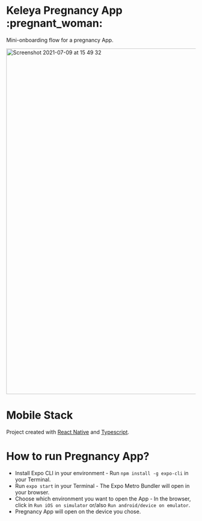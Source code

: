 # Keleya Pregnancy App :pregnant\_woman:

Mini-onboarding flow for a pregnancy App.

<img width="917" alt="Screenshot 2021-07-09 at 15 49 32" src="https://user-images.githubusercontent.com/10220629/125087995-4a09b600-e0cd-11eb-8ea8-67f13dcd65ef.png">

# Mobile Stack
Project created with [React Native](https://reactnative.dev/) and [Typescript](https://www.typescriptlang.org/).

# How to run Pregnancy App?

* Install Expo CLI in your environment - Run `npm install -g expo-cli` in your Terminal.
* Run `expo start` in your Terminal - The Expo Metro Bundler will open in your browser.
* Choose which environment you want to open the App - In the browser, click in `Run iOS on simulator` or/also `Run android/device on emulator`.
* Pregnancy App will open on the device you chose.


